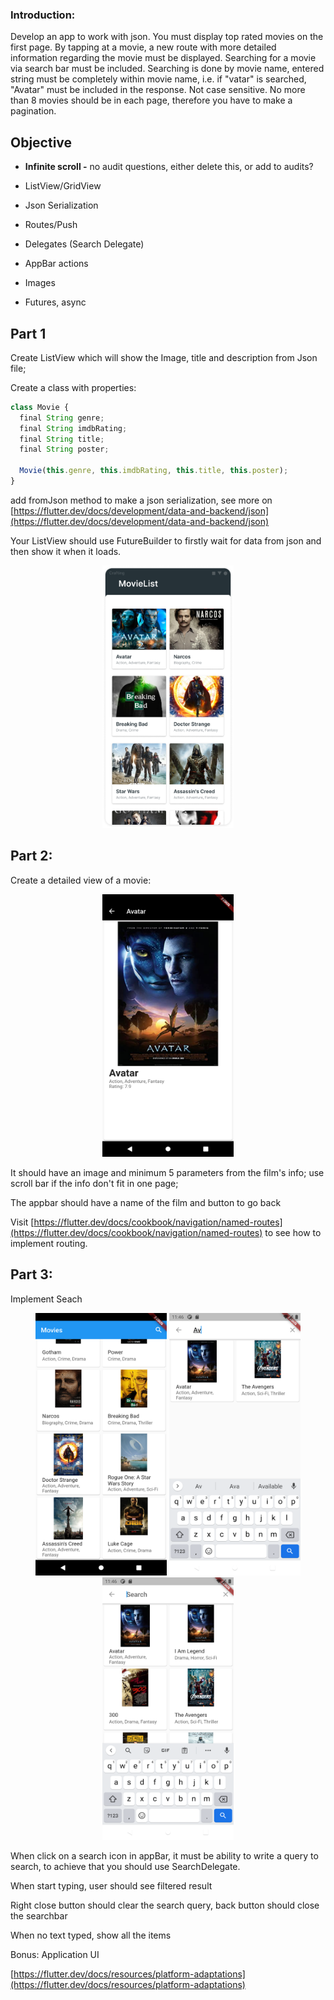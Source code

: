### Introduction:

Develop an app to work with json. You must display top rated movies on the first page. By tapping at a movie, a new route with more detailed information regarding the movie must be displayed. Searching for a movie via search bar must be included. Searching is done by movie name, entered string must be completely within movie name, i.e. if "vatar" is searched, "Avatar" must be included in the response. Not case sensitive. No more than 8 movies should be in each page, therefore you have to make a pagination.

## Objective

- **Infinite scroll -** no audit questions, either delete this, or add to audits?

- ListView/GridView
- Json Serialization
- Routes/Push
- Delegates (Search Delegate)
- AppBar actions
- Images
- Futures, async

## Part 1

Create ListView which will show the Image, title and description from Json file;

Create a class with properties:

```jsx
class Movie {
  final String genre;
  final String imdbRating;
  final String title;
  final String poster;

  Movie(this.genre, this.imdbRating, this.title, this.poster);
}
```

add fromJson method to make a json serialization, see more on [https://flutter.dev/docs/development/data-and-backend/json](https://flutter.dev/docs/development/data-and-backend/json)

Your ListView should use FutureBuilder to firstly wait for data from json and then show it when it loads.

<p align="center">
<img src="https://github.com/alem-01/alem_public/blob/master/resources/movieList.01.png" alt="drawing" width="210" height = "420"/>
</p>

## Part 2:

Create a detailed view of a movie:

<p align="center">
<img src="https://github.com/alem-01/alem_public/blob/master/resources/movieList.02.png" alt="drawing" width="210" height = "420"/>
</p>

It should have an image and minimum 5 parameters from the film's info; use scroll bar if the info don't fit in one page;

The appbar should have a name of the film and button to go back

Visit  [https://flutter.dev/docs/cookbook/navigation/named-routes](https://flutter.dev/docs/cookbook/navigation/named-routes) to see how to implement routing.

## Part 3:

Implement Seach


<p align="center">
<img src="https://github.com/alem-01/alem_public/blob/master/resources/movieList.03.png" alt="drawing" width="210" height = "420"/>

<img src="https://github.com/alem-01/alem_public/blob/master/resources/movieList.04.png" alt="drawing" width="210" height = "420"/>

<img src="https://github.com/alem-01/alem_public/blob/master/resources/movieList.05.png" alt="drawing" width="210" height = "420"/>
</p>

When click on a search icon in appBar, it must be ability to write a query to search, to achieve that you should use SearchDelegate.

When start typing, user should see filtered result

Right close button should clear the search query, back button should close the searchbar

When no text typed, show all the items

Bonus: Application UI

[https://flutter.dev/docs/resources/platform-adaptations](https://flutter.dev/docs/resources/platform-adaptations)